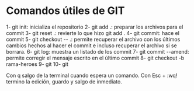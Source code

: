 # Comandos útiles de GIT

1- git init: inicializa el repositorio
2- git add .: preparar los archivos para el commit
3- git reset .: revierte lo que hizo git add .
4- git commit: hace el commit
5- git checkout -- .: permite recuperar el archivo con los últimos cambios hechos al hacer el commit e incluso recuperar el archivo si se borrara.
6- git log: muestra un listado de los commit
7- git commit --amend: permite corregir el mensaje escrito en el último commit
8- git checkout -b rama-heroes
9- git 
10- git 


Con q salgo de la terminal cuando espera un comando.
Con Esc + :wq! termino la edición, guardo y salgo de inmediato.